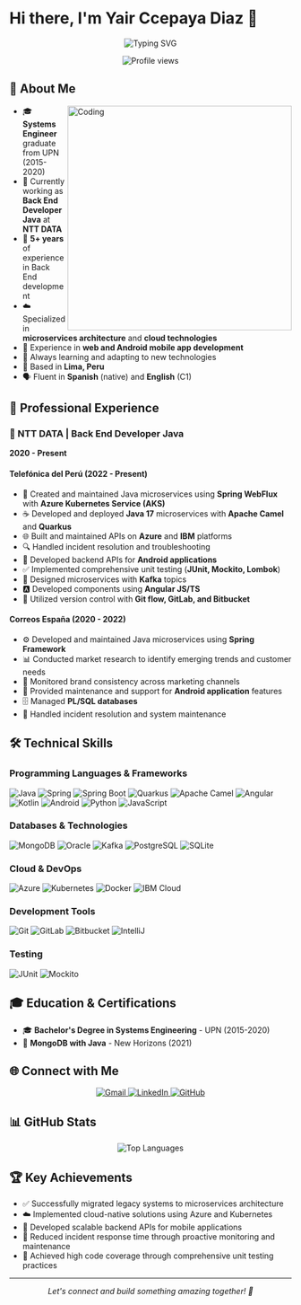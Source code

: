 # Hi there, I'm Yair Ccepaya Diaz 👋

<p align="center">
  <img src="https://readme-typing-svg.herokuapp.com?font=Time+New+Roman&color=%23C8BE25&size=25&center=true&vCenter=true&width=600&height=100&lines=Systems+Engineer;Back+End+Java+Developer;5%2B+Years+Experience;Microservices+Expert;Cloud+Technologies+Enthusiast;Always+learning+new+things" alt="Typing SVG" />
</p>

<p align="center">
  <img src="https://komarev.com/ghpvc/?username=yairccepaya&label=Profile%20views&color=0047AB&style=flat-square" alt="Profile views" />
</p>

## 🚀 About Me

<img align="right" alt="Coding" width="400" src="https://media.giphy.com/media/qgQUggAC3Pfv687qPC/giphy.gif">

- 🎓 **Systems Engineer** graduate from UPN (2015-2020)
- 💼 Currently working as **Back End Developer Java** at **NTT DATA**
- 🔧 **5+ years** of experience in Back End development
- ☁️ Specialized in **microservices architecture** and **cloud technologies**
- 📱 Experience in **web and Android mobile app development**
- 🌱 Always learning and adapting to new technologies
- 📍 Based in **Lima, Peru**
- 🗣️ Fluent in **Spanish** (native) and **English** (C1)

## 💼 Professional Experience

### 🏢 NTT DATA | Back End Developer Java
**2020 - Present**

#### Telefónica del Perú (2022 - Present)
- 🔧 Created and maintained Java microservices using **Spring WebFlux** with **Azure Kubernetes Service (AKS)**
- ☕ Developed and deployed **Java 17** microservices with **Apache Camel** and **Quarkus**
- 🌐 Built and maintained APIs on **Azure** and **IBM** platforms
- 🔍 Handled incident resolution and troubleshooting
- 📱 Developed backend APIs for **Android applications**
- ✅ Implemented comprehensive unit testing (**JUnit, Mockito, Lombok**)
- 📨 Designed microservices with **Kafka** topics
- 🅰️ Developed components using **Angular JS/TS**
- 📝 Utilized version control with **Git flow, GitLab, and Bitbucket**

#### Correos España (2020 - 2022)
- ⚙️ Developed and maintained Java microservices using **Spring Framework**
- 📊 Conducted market research to identify emerging trends and customer needs
- 🎨 Monitored brand consistency across marketing channels
- 📱 Provided maintenance and support for **Android application** features
- 🗄️ Managed **PL/SQL databases**
- 🔧 Handled incident resolution and system maintenance

## 🛠️ Technical Skills

### Programming Languages & Frameworks
<p align="left">
  <img src="https://img.shields.io/badge/Java-ED8B00?style=for-the-badge&logo=java&logoColor=white" alt="Java"/>
  <img src="https://img.shields.io/badge/Spring-6DB33F?style=for-the-badge&logo=spring&logoColor=white" alt="Spring"/>
  <img src="https://img.shields.io/badge/Spring_Boot-F2F4F9?style=for-the-badge&logo=spring-boot" alt="Spring Boot"/>
  <img src="https://img.shields.io/badge/Quarkus-000000?style=for-the-badge&logo=quarkus&logoColor=white" alt="Quarkus"/>
  <img src="https://img.shields.io/badge/Apache_Camel-28A745?style=for-the-badge&logo=apache-camel&logoColor=white" alt="Apache Camel"/>
  <img src="https://img.shields.io/badge/Angular-DD0031?style=for-the-badge&logo=angular&logoColor=white" alt="Angular"/>
  <img src="https://img.shields.io/badge/Kotlin-0095D5?style=for-the-badge&logo=kotlin&logoColor=white" alt="Kotlin"/>
  <img src="https://img.shields.io/badge/Android-3DDC84?style=for-the-badge&logo=android&logoColor=white" alt="Android"/>
  <img src="https://img.shields.io/badge/Python-3776AB?style=for-the-badge&logo=python&logoColor=white" alt="Python"/>
  <img src="https://img.shields.io/badge/JavaScript-F7DF1E?style=for-the-badge&logo=javascript&logoColor=black" alt="JavaScript"/>

</p>

### Databases & Technologies
<p align="left">
  
  <img src="https://img.shields.io/badge/MongoDB-4EA94B?style=for-the-badge&logo=mongodb&logoColor=white" alt="MongoDB"/>
  <img src="https://img.shields.io/badge/Oracle-F80000?style=for-the-badge&logo=oracle&logoColor=black" alt="Oracle"/>
  <img src="https://img.shields.io/badge/Apache_Kafka-231F20?style=for-the-badge&logo=apache-kafka&logoColor=white" alt="Kafka"/>
  <img src="https://img.shields.io/badge/PostgreSQL-316192?style=for-the-badge&logo=postgresql&logoColor=white" alt="PostgreSQL"/>
  <img src="https://img.shields.io/badge/SQLite-07405E?style=for-the-badge&logo=sqlite&logoColor=white" alt="SQLite"/>
</p>

### Cloud & DevOps
<p align="left">
  <img src="https://img.shields.io/badge/Microsoft_Azure-0089D0?style=for-the-badge&logo=microsoft-azure&logoColor=white" alt="Azure"/>
  <img src="https://img.shields.io/badge/Kubernetes-326CE5?style=for-the-badge&logo=kubernetes&logoColor=white" alt="Kubernetes"/>
  <img src="https://img.shields.io/badge/Docker-2CA5E0?style=for-the-badge&logo=docker&logoColor=white" alt="Docker"/>
  <img src="https://img.shields.io/badge/IBM_Cloud-1261FE?style=for-the-badge&logo=IBM&logoColor=white" alt="IBM Cloud"/>
</p>

### Development Tools
<p align="left">
  <img src="https://img.shields.io/badge/Git-F05032?style=for-the-badge&logo=git&logoColor=white" alt="Git"/>
  <img src="https://img.shields.io/badge/GitLab-330F63?style=for-the-badge&logo=gitlab&logoColor=white" alt="GitLab"/>
  <img src="https://img.shields.io/badge/Bitbucket-0747a6?style=for-the-badge&logo=bitbucket&logoColor=white" alt="Bitbucket"/>
  <img src="https://img.shields.io/badge/IntelliJ_IDEA-000000.svg?style=for-the-badge&logo=intellij-idea&logoColor=white" alt="IntelliJ"/>
</p>

### Testing
<p align="left">
  <img src="https://img.shields.io/badge/Junit5-25A162?style=for-the-badge&logo=junit5&logoColor=white" alt="JUnit"/>
  <img src="https://img.shields.io/badge/Mockito-78A641?style=for-the-badge" alt="Mockito"/>
</p>

## 🎓 Education & Certifications

- 🎓 **Bachelor's Degree in Systems Engineering** - UPN (2015-2020)
- 📜 **MongoDB with Java** - New Horizons (2021)

## 🌐 Connect with Me

<p align="center">
  <a href="mailto:yalucepa@gmail.com">
    <img src="https://img.shields.io/badge/Gmail-D14836?style=for-the-badge&logo=gmail&logoColor=white" alt="Gmail"/>
  </a>
  <a href="https://linkedin.com/in/yair-ccepaya-diaz-8b976220b/">
    <img src="https://img.shields.io/badge/LinkedIn-0077B5?style=for-the-badge&logo=linkedin&logoColor=white" alt="LinkedIn"/>
  </a>
  <a href="https://github.com/yairccepaya">
    <img src="https://img.shields.io/badge/GitHub-100000?style=for-the-badge&logo=github&logoColor=white" alt="GitHub"/>
  </a>
</p>

## 📊 GitHub Stats

<p align="center">
  <img src="https://github-readme-stats.vercel.app/api/top-langs/?username=yalucepadi&layout=compact&theme=radical" alt="Top Languages" />
</p>

## 🏆 Key Achievements

- ✅ Successfully migrated legacy systems to microservices architecture
- ☁️ Implemented cloud-native solutions using Azure and Kubernetes
- 📱 Developed scalable backend APIs for mobile applications
- 🔧 Reduced incident response time through proactive monitoring and maintenance
- 🧪 Achieved high code coverage through comprehensive unit testing practices

---

<p align="center">
  <i>Let's connect and build something amazing together! 🚀</i>
</p>

